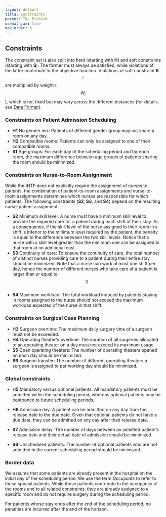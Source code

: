 ```yaml
---
layout: default
title: Constraints
parent: The Problem
usemathjax: true
nav_order: 3
---
```


<!-- TODO: Correct citations, streamline description of the problem -->

## Constraints

The constraint set is also split into hard (starting with **H**) and soft
constraints (starting with **S**).  The former must always be
satisfied, while violations of the latter contribute to the objective function. Violations of soft constraint **S**$$_i$$
are multiplied by weight ($$W_i$$), which is not fixed but may vary across the different instances (for details see [Data Format](../Data/input)).

### Constraints on Patient Admission Scheduling

* **H1** No gender mix: Patients of different gender group may not share a room on any day.
* **H2** Compatible rooms: Patients can only be assigned to one of their compatible rooms.
* **S1** Age groups: For each day of the scheduling period and for each room, the maximum difference between age groups of patients sharing the room should be minimized. 

### Constraints on Nurse-to-Room Assignment

While the IHTP does not explicitly require the assignment of nurses to patients, the combination of patient-to-room assignments and nurse-to-room assignments determines which nurses are responsible for which patients. The following constraints (**S2**, **S3**, and **S4**) depend on the resulting nurse-patient assignment.
* **S2** Minimum skill level: 
      A nurse must have a minimum skill level to provide the required care for a patient during each shift of their stay.
      As a consequence, if the skill level of the nurse assigned to their room in a shift is inferior to the minimum level required by the patient, the penalty is equal to the difference between the two skill levels.
      Notice that a nurse with a skill level greater than the minimum one can be assigned to that room at no additional cost.     
* **S3** Continuity of care: To ensure the continuity of care, the total number of distinct nurses providing care to a patient during their entire stay should be minimized.
    Note that a nurse can work at most one shift per day, hence the number of different nurses who take care of a patient is larger than or equal to $$3$$. 
* **S4** Maximum workload: 
     The total workload induced by patients staying in rooms assigned to the nurse should not exceed the maximum workload expected of the nurse in that shift. 

### Constraints on Surgical Case Planning

* **H3** Surgeon overtime: The maximum daily surgery time of a surgeon must not be exceeded.
* **H4** Operating theater's overtime: The duration of all surgeries allocated to an operating theater on a day must not exceed its maximum usage.
* **S5** Open operating theaters: 
         The number of operating theaters opened on each day should be minimized.
* **S6** Surgeon transfer: The number of different operating theaters a surgeon is assigned to per working day should be minimized.

### Global constraints

* **H5**  Mandatory versus optional patients:  All mandatory patients must be admitted within the scheduling period, whereas optional patients may be postponed to future scheduling periods.
* **H6**  Admission day:
 A patient can be admitted on any day from the release date to the due date. Given that optional patients do not have a due date, they can be admitted on any day after their release date.

* **S7**  Admission delay: 
        The number of days between an admitted patient’s release date and their actual date of admission should be minimized. 
* **S8**   Unscheduled patients: The number of optional patients who are not admitted in the current scheduling period should be minimized. 

### Border data

We assume that some patients are already present in the hospital on the initial day of the scheduling period. We use the term _Occupants_ to refer to these special patients. While these patients contribute to the occupancy of the rooms and to all related constraints, they are already assigned to a specific room and do not require surgery during the scheduling period.

For patients whose stay ends after the end of the scheduling period, no penalties are incurred after the end of the horizon.
